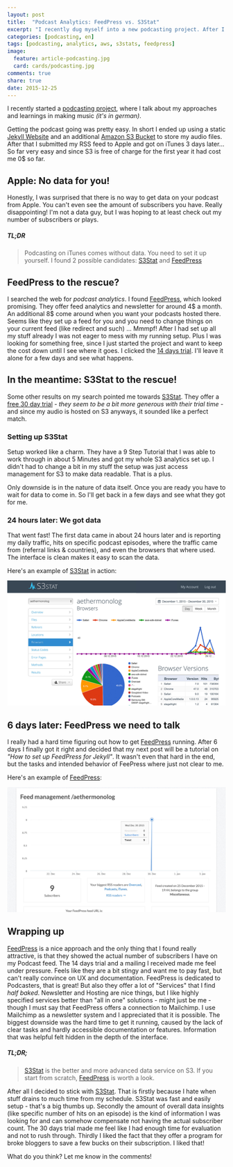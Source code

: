 ```yaml
---
layout: post
title:  "Podcast Analytics: FeedPress vs. S3Stat"
excerpt: "I recently dug myself into a new podcasting project. After I got my feed over to iTunes I was quite surprised that there is no official way to get subscriber numbers or any other data insights. Guide me on my journey into finding out how to handle podcast analytics..."
categories: [podcasting, en]
tags: [podcasting, analytics, aws, s3stats, feedpress]
image:
  feature: article-podcasting.jpg
  card: cards/podcasting.jpg
comments: true
share: true
date: 2015-12-25
---
```


I recently started a [podcasting project](http://aethermonolog.de), where I talk about my approaches and learnings in making music _(it's in german)_.

Getting the podcast going was pretty easy. In short I ended up using a static [Jekyll Website](http://jekyllrb.com) and an additional [Amazon S3 Bucket](http://aws.amazon.com/s3) to store my audio files. After that I submitted my RSS feed to Apple and got on iTunes 3 days later...
So far very easy and since S3 is free of charge for the first year it had cost me 0$ so far.

## Apple: No data for you!

Honestly, I was surprised that there is no way to get data on your podcast from Apple. You can't even see the amount of subscribers you have. Really disappointing!
I'm not a data guy, but I was hoping to at least check out my number of subscribers or plays.

##### TL;DR
> Podcasting on iTunes comes without data. You need to set it up yourself. I found 2 possible candidates: [S3Stat](http://s3stat.com) and [FeedPress](https://feed.press/?affid=10971)

## FeedPress to the rescue?
I searched the web for _podcast analytics_.  I found [FeedPress](https://feed.press/?affid=10971), which looked promising. They offer feed analytics and newsletter for around 4$ a month. An additional 8$ come around when you want your podcasts hosted there. Seems like they set up a feed for you and you need to change things on your current feed (like redirect and such) ...
Mmmpf! After I had set up all my stuff already I was not eager to mess with my running setup. Plus I was looking for something free, since I just started the project and want to keep the cost down until I see where it goes. I clicked the [14 days trial](https://feed.press/?affid=10971). I'll leave it alone for a few days and see what happens.

## In the meantime: S3Stat to the rescue!
Some other results on my search pointed me towards [S3Stat](http://s3stat.com). They offer a [free 30 day trial](https://www.s3stat.com/Setup/Register.aspx) _- they seem to be a bit more generous with their trial time -_ and since my audio is hosted on S3 anyways, it sounded like a perfect match.

### Setting up S3Stat
Setup worked like a charm. They have a 9 Step Tutorial that I was able to work through in about 5 Minutes and got my whole S3 analytics set up. I didn't had to change a bit in my stuff the setup was just access management for S3 to make data readable. That is a plus.

Only downside is in the nature of data itself. Once you are ready you have to wait for data to come in. So I'll get back in a few days and see what they got for me.

### 24 hours later: We got data

That went fast! The first data came in about 24 hours later and is reporting my daily traffic, hits on specific podcast episodes, where the traffic came from (referral links & countries), and even the browsers that where used. The interface is clean makes it easy to scan the data.

Here's an example of [S3Stat](http://s3stat.com) in action:

![](/images/s3stat-vs-feedpress/s3stat-browsers@2x.jpg)

## 6 days later: FeedPress we need to talk

I really had a hard time figuring out how to get [FeedPress](https://feed.press/?affid=10971) running. After 6 days I finally got it right and decided that my next post will be a tutorial on _"How to set up FeedPress for Jekyll"_. It wasn't even that hard in the end, but the tasks and intended behavior of FeePress where just not clear to me.

Here's an example of [FeedPress](https://feed.press/?affid=10971):

![](/images/s3stat-vs-feedpress/feedpress-subs@2x.jpg)

## Wrapping up

[FeedPress](https://feed.press/?affid=10971) is a nice approach and the only thing that I found really attractive, is that they showed the actual number of subscribers I have on my Podcast feed. The 14 days trial and a mailing I received made me feel under pressure. Feels like they are a bit stingy and want me to pay fast, but can't really convince on UX and documentation.
FeedPress is dedicated to Podcasters, that is great! But also they offer a lot of "Services" that I find _half baked_. Newsletter and Hosting are nice things, but I like highly specified services better than "all in one" solutions - might just be me  - though I must say that FeedPress offers a connection to Mailchimp. I use Mailchimp as a newsletter system and I appreciated that it is possible.
The biggest downside was the hard time to get it running, caused by the lack of clear tasks and hardly accessible documentation or features. Information that was helpful felt hidden in the depth of the interface.

##### TL;DR;
> [S3Stat](http://s3stat.com) is the better and more advanced data service on S3. If you start from scratch, [FeedPress](https://feed.press/?affid=10971) is worth a look.

After all I decided to stick with [S3Stat](http://s3stat.com). That is firstly because I hate when stuff drains to much time from my schedule. S3Stat was fast and easily setup - that's a big thumbs up. Secondly the amount of overall data insights (like specific number of hits on an episode) is the kind of information I was looking for and can somehow compensate not having the actual subscriber count.
The 30 days trial made me feel like I had enough time for evaluation and not to rush through.
Thirdly I liked the fact that they offer a program for broke bloggers to save a few bucks on their subscription. I liked that!

What do you think? Let me know in the comments!
